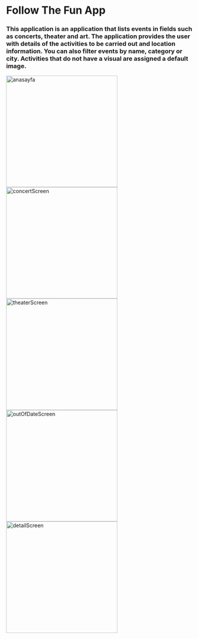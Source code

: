 # Follow The Fun App

### This application is an application that lists events in fields such as concerts, theater and art. The application provides the user with details of the activities to be carried out and location information. You can also filter events by name, category or city. Activities that do not have a visual are assigned a default image.



<img src="https://raw.githubusercontent.com/ferhatseker180/FollowTheFunApp/main/home.png" alt="anasayfa" width="300"> 
<img src="https://raw.githubusercontent.com/ferhatseker180/FollowTheFunApp/main/concert.png" alt="concertScreen" width="300">
<img src="https://github.com/ferhatseker180/FollowTheFunApp/blob/main/theater.png" alt="theaterScreen" width="300">
<img src="https://raw.githubusercontent.com/ferhatseker180/FollowTheFunApp/main/outofdate.png" alt="outOfDateScreen" width="300">
<img src="https://raw.githubusercontent.com/ferhatseker180/FollowTheFunApp/main/detay-sayfas%C4%B1.png" alt="detailScreen" width="300">


